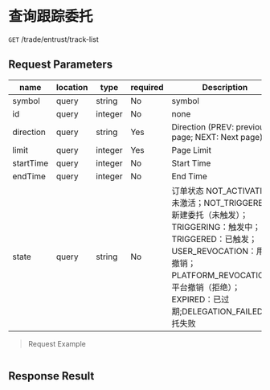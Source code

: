 # 查询跟踪委托

`GET` /trade/entrust/track-list

## Request Parameters

| name        | location    | type      | required | Description                                                                                                                                                                  |
|-----------|-------|---------|----|---------------------------------------------------------------------------------------------------------------------------------------------------------------------|
| symbol    | query | string  | No  | symbol                                                                                                                                                                 |
| id        | query | integer | No  | none                                                                                                                                                                |
| direction | query | string  | Yes  | Direction (PREV: previous page; NEXT: Next page)                                                                                                                                               |
| limit     | query | integer | Yes  | Page Limit                                                                                                                                                                  |
| startTime | query | integer | No  | Start Time                                                                                                                                                                |
| endTime   | query | integer | No  | End Time                                                                                                                                                                |
| state     | query | string  | No  | 订单状态 NOT_ACTIVATION: 未激活；NOT_TRIGGERED：新建委托（未触发）；TRIGGERING：触发中；TRIGGERED：已触发；USER_REVOCATION：用户撤销；PLATFORM_REVOCATION：平台撤销（拒绝）；EXPIRED：已过期;DELEGATION_FAILED: 委托失败 |

> Request Example

```shell

```

## Response Result

```json

```

